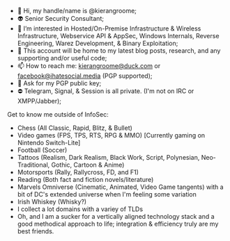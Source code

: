 - 👋 Hi, my handle/name is @kierangroome;
- 👽 Senior Security Consultant;
- 👾 I’m interested in Hosted/On-Premise Infrastructure & Wireless Infrastructure, Webservice API & AppSec, Windows Internals, Reverse Engineering, Warez Development, & Binary Exploitation;
- 👻 This account will be home to my latest blog posts, research, and any supporting and/or useful code;
- 📫 How to reach me: kierangroome@duck.com or facebook@ihatesocial.media (PGP supported);
- 🔑 Ask for my PGP public key;
- ⛔ Telegram, Signal, & Session is all private. (I'm not on IRC or XMPP/Jabber);




Get to know me outside of InfoSec:
- Chess (All Classic, Rapid, Blitz, & Bullet)
- Video games (FPS, TPS, RTS, RPG & MMO) [Currently gaming on Nintendo Switch-Lite]
- Football (Soccer)
- Tattoos (Realism, Dark Realism, Black Work, Script, Polynesian, Neo-Traditional, Gothic, Cartoon & Anime)
- Motorsports (Rally, Rallycross, FD, and F1)
- Reading (Both fact and fiction novels/literature)
- Marvels Omniverse (Cinematic, Animated, Video Game tangents) with a bit of DC's extended universe when I'm feeling some variation
- Irish Whiskey (Whisky?)
- I collect a lot domains with a variey of TLDs
- Oh, and I am a sucker for a vertically aligned technology stack and a good methodical approach to life; integration & efficiency truly are my best friends.

<!---
kierangroome/kierangroome is a ✨ special ✨ repository because its `README.md` (this file) appears on your GitHub profile.
You can click the Preview link to take a look at your changes.
--->
